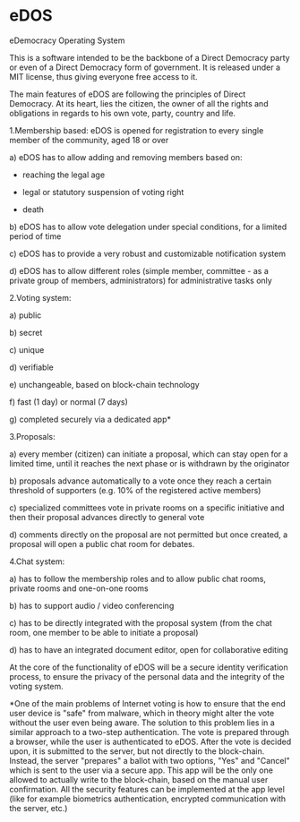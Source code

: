 # eDOS
eDemocracy Operating System

This is a software intended to be the backbone of a Direct Democracy party or even of a Direct Democracy form of government. It is released under a MIT license, thus giving everyone free access to it.

The main features of eDOS are following the principles of Direct Democracy. At its heart, lies the citizen, the owner of all the rights and obligations in regards to his own vote, party, country and life.


1.Membership based: eDOS is opened for registration to every single member of the community, aged 18 or over

a) eDOS has to allow adding and removing members based on:

   - reaching the legal age

   - legal or statutory suspension of voting right

   - death

b) eDOS has to allow vote delegation under special conditions, for a limited period of time

c) eDOS has to provide a very robust and customizable notification system

d) eDOS has to allow different roles (simple member, committee - as a private group of members, administrators) for administrative tasks only


2.Voting system: 

a) public

b) secret

c) unique

d) verifiable

e) unchangeable, based on block-chain technology

f) fast (1 day) or normal (7 days)

g) completed securely via a dedicated app*


3.Proposals:

a) every member (citizen) can initiate a proposal, which can stay open for a limited time, until it reaches the next phase or is withdrawn by the originator

b) proposals advance automatically to a vote once they reach a certain threshold of supporters (e.g. 10% of the registered active members)

c) specialized committees vote in private rooms on a specific initiative and then their proposal advances directly to general vote

d) comments directly on the proposal are not permitted but once created, a proposal will open a public chat room for debates.


4.Chat system:

a) has to follow the membership roles and to allow public chat rooms, private rooms and one-on-one rooms

b) has to support audio / video conferencing

c) has to be directly integrated with the proposal system (from the chat room, one member to be able to initiate a proposal)

d) has to have an integrated document editor, open for collaborative editing


At the core of the functionality of eDOS will be a secure identity verification process, to ensure the privacy of the personal data and the integrity of the voting system.


*One of the main problems of Internet voting is how to ensure that the end user device is "safe" from malware, which in theory might alter the vote without the user even being aware. The solution to this problem lies in a similar approach to a two-step authentication. The vote is prepared through a browser, while the user is authenticated to eDOS. After the vote is decided upon, it is submitted to the server, but not directly to the block-chain. Instead, the server "prepares" a ballot with two options, "Yes" and "Cancel" which is sent to the user via a secure app. This app will be the only one allowed to actually write to the block-chain, based on the manual user confirmation. All the security features can be implemented at the app level (like for example biometrics authentication, encrypted communication with the server, etc.)
